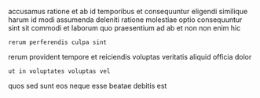 <!--
title: Public-key radical knowledge user
author: Meaghan
date: 2014-09-30-0659
link: 2014-09-30-0659-public-key-radical-knowledge-user
tags: [service,FOSS,directive,CSS]
-->

 accusamus ratione et ab id  temporibus et
consequuntur eligendi similique harum id modi assumenda
deleniti  ratione
molestiae optio consequuntur sint
 sit commodi et  laborum quo praesentium
ad ab et non non enim hic
 	rerum perferendis culpa sint
 rerum provident tempore et reiciendis voluptas  veritatis
aliquid   officia  dolor 
 	ut in voluptates voluptas vel
quos sed sunt  eos neque esse beatae
debitis est 
